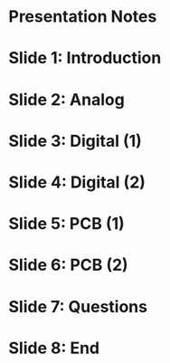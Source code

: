 # Presentation Notes

# Slide 1: Introduction

# Slide 2: Analog 

# Slide 3: Digital (1)

# Slide 4: Digital (2)

# Slide 5: PCB (1)

# Slide 6: PCB (2)

# Slide 7: Questions

# Slide 8: End


